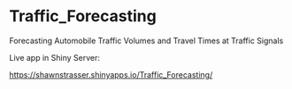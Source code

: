 # Traffic_Forecasting
Forecasting Automobile Traffic Volumes and Travel Times at Traffic Signals

Live app in Shiny Server:

https://shawnstrasser.shinyapps.io/Traffic_Forecasting/
